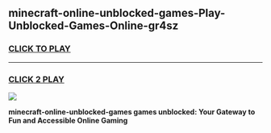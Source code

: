 
## minecraft-online-unblocked-games-Play-Unblocked-Games-Online-gr4sz
<h3>
<a href="https://premium76.site?title=minecraft-online-unblocked-games&ref=25A">CLICK TO PLAY</a></h3>
<hr>

<h3>
<a href="https://premium76.site?title=minecraft-online-unblocked-games&ref=25A">CLICK 2 PLAY</a>
  
</h3>

<a href="https://premium76.site?title=minecraft-online-unblocked-games&ref=25A"><img src="https://clearcache.store/games.png"></a>


**minecraft-online-unblocked-games games unblocked: Your Gateway to Fun and Accessible Online Gaming**
